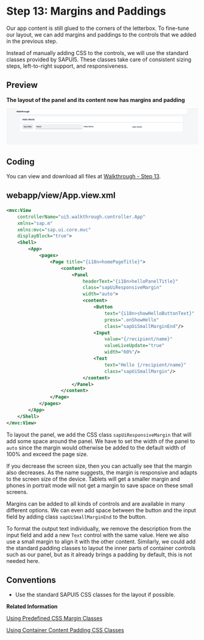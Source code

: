 <!-- loio17b87fbafb5a4474982760d2a3a73e69 -->

# Step 13: Margins and Paddings

Our app content is still glued to the corners of the letterbox. To fine-tune our layout, we can add margins and paddings to the controls that we added in the previous step.

Instead of manually adding CSS to the controls, we will use the standard classes provided by SAPUI5. These classes take care of consistent sizing steps, left-to-right support, and responsiveness.



## Preview

  
  
**The layout of the panel and its content now has margins and padding**

![The graphic has an explanatory text.](images/UI5_Walkthrough_Step_13_0becf3e.png "The layout of the panel and its content now has margins and padding")



<a name="loio17b87fbafb5a4474982760d2a3a73e69__section_wl1_jq2_syb"/>

## Coding

You can view and download all files at [Walkthrough - Step 13](https://ui5.sap.com/#/entity/sap.m.tutorial.walkthrough/sample/sap.m.tutorial.walkthrough.13).



<a name="loio17b87fbafb5a4474982760d2a3a73e69__section_xl1_jq2_syb"/>

## webapp/view/App.view.xml

```xml
<mvc:View
	controllerName="ui5.walkthrough.controller.App"
	xmlns="sap.m"
	xmlns:mvc="sap.ui.core.mvc"
	displayBlock="true">
	<Shell>
		<App>
			<pages>
				<Page title="{i18n>homePageTitle}">
					<content>
						<Panel
							headerText="{i18n>helloPanelTitle}"
							class="sapUiResponsiveMargin"
							width="auto">
							<content>
								<Button
									text="{i18n>showHelloButtonText}"
									press=".onShowHello"
									class="sapUiSmallMarginEnd"/>
								<Input
									value="{/recipient/name}"
									valueLiveUpdate="true"
									width="60%"/>
								<Text
									text="Hello {/recipient/name}"
									class="sapUiSmallMargin"/>
							</content>
						</Panel>
					</content>
				</Page>
			</pages>
		</App>
	</Shell>
</mvc:View>
```

To layout the panel, we add the CSS class `sapUiResponsiveMargin` that will add some space around the panel. We have to set the width of the panel to `auto` since the margin would otherwise be added to the default width of 100% and exceed the page size.

If you decrease the screen size, then you can actually see that the margin also decreases. As the name suggests, the margin is responsive and adapts to the screen size of the device. Tablets will get a smaller margin and phones in portrait mode will not get a margin to save space on these small screens.

Margins can be added to all kinds of controls and are available in many different options. We can even add space between the button and the input field by adding class `sapUiSmallMarginEnd` to the button.

To format the output text individually, we remove the description from the input field and add a new `Text` control with the same value. Here we also use a small margin to align it with the other content. Similarly, we could add the standard padding classes to layout the inner parts of container controls such as our panel, but as it already brings a padding by default, this is not needed here.



## Conventions

-   Use the standard SAPUI5 CSS classes for the layout if possible.


**Related Information**  


[Using Predefined CSS Margin Classes](../04_Essentials/using-predefined-css-margin-classes-777168f.md "SAPUI5 gives you the option of adding spacing in between controls by adding a margin. A margin clears an area around its respective control, outside of its border.")

[Using Container Content Padding CSS Classes](../04_Essentials/using-container-content-padding-css-classes-c71f6df.md "For many container controls in SAPUI5, such as a Dialog or a Page, you can define whether the container should have a padding within the content area. A padding clears the area between the container layout and the controls that are displayed in the content area.")

